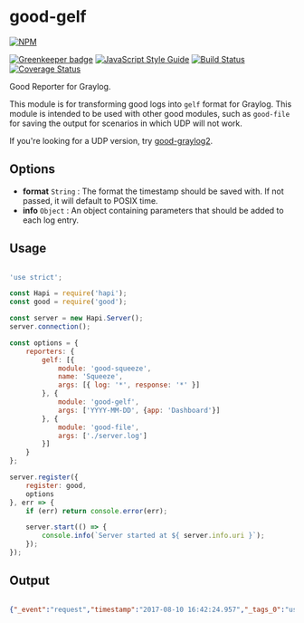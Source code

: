 # good-gelf

[![NPM](https://nodei.co/npm/good-gelf.png?compact=true)](https://nodei.co/npm/good-gelf/)

[![Greenkeeper badge](https://badges.greenkeeper.io/jessie-codes/good-gelf.svg)](https://greenkeeper.io/)
[![JavaScript Style Guide](https://img.shields.io/badge/code_style-standard-brightgreen.svg)](https://standardjs.com)
[![Build Status](https://travis-ci.org/jessie-codes/good-gelf.svg?branch=master)](https://travis-ci.org/jessie-codes/good-gelf)
[![Coverage Status](https://coveralls.io/repos/github/jessie-codes/good-gelf/badge.svg?branch=master)](https://coveralls.io/github/jessie-codes/good-gelf?branch=master)

Good Reporter for Graylog.

This module is for transforming good logs into `gelf` format for Graylog. This module is intended to be used with other good modules, such as `good-file` for saving the output for scenarios in which UDP will not work.

If you're looking for a UDP version, try [good-graylog2](https://www.npmjs.com/package/good-graylog2).

## Options

+ **format** `String` : The format the timestamp should be saved with. If not passed, it will default to POSIX time.
+ **info** `Object` : An object containing parameters that should be added to each log entry.

## Usage

```javascript

'use strict';

const Hapi = require('hapi');
const good = require('good');

const server = new Hapi.Server();
server.connection();

const options = {
    reporters: {
        gelf: [{
            module: 'good-squeeze',
            name: 'Squeeze',
            args: [{ log: '*', response: '*' }]
        }, {
            module: 'good-gelf',
			args: ['YYYY-MM-DD', {app: 'Dashboard'}]
        }, {
            module: 'good-file',
            args: ['./server.log']
        }]
    }
};

server.register({
    register: good,
    options
}, err => {
    if (err) return console.error(err);

    server.start(() => {
        console.info(`Server started at ${ server.info.uri }`);
    });
});

```

## Output

```json

{"_event":"request","timestamp":"2017-08-10 16:42:24.957","_tags_0":"user","_tags_1":"info","_data":"you made a default log","_pid":64291,"version":"1.1","host":"hostname","message":"Log event for tags: [\"user\",\"info\"]","short_message":"Log event for tags: [\"user\",\"info\"]"}

```
